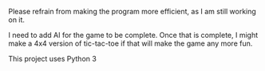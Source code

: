 Please refrain from making the program more efficient, as I am still working on it.  

I need to add  AI for the game to be complete. Once that is complete, I might make a 4x4 version of tic-tac-toe if that will make the game any more fun.   

This project uses Python 3